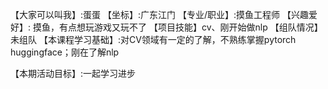 【大家可以叫我】:蛋蛋
【坐标】:广东江门
【专业/职业】:摸鱼工程师
【兴趣爱好】: 摸鱼，有点想玩游戏又玩不了
【项目技能】cv、刚开始做nlp
【组队情况】未组队
【本课程学习基础】:对CV领域有一定的了解，不熟练掌握pytorch huggingface；刚在了解nlp

【本期活动目标】:一起学习进步